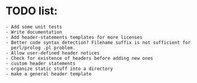 # TODO list:

    - Add some unit tests
    - Write documentation
    - Add header-statements templates for more licenses
    - Better code syntax detection? Filename suffix is not sufficient for
      perl/prolog .pl problem.
    - Allow user-defined header notices
    - Check for existence of headers before adding new ones
    - custom header statements
    - organize static stuff into a directory
    - make a general header template
